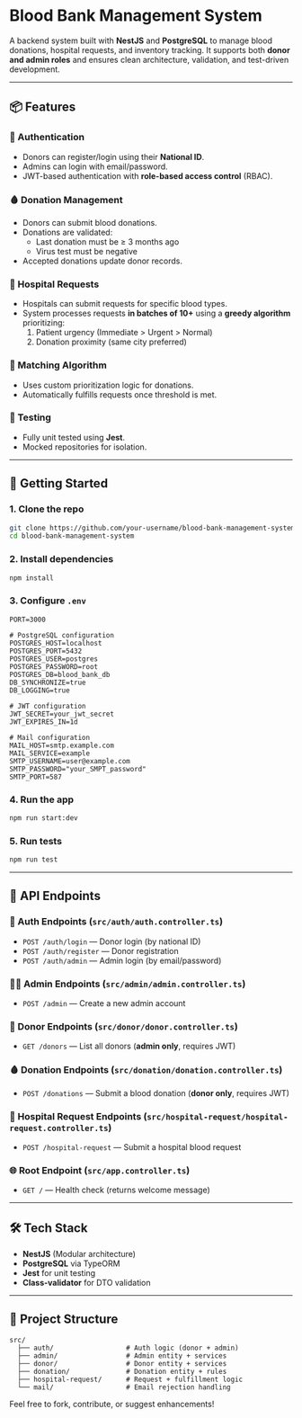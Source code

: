 # Blood Bank Management System

A backend system built with **NestJS** and **PostgreSQL** to manage blood donations, hospital requests, and inventory tracking. It supports both **donor and admin roles** and ensures clean architecture, validation, and test-driven development.

---

## 📦 Features

### 🔐 Authentication

- Donors can register/login using their **National ID**.
- Admins can login with email/password.
- JWT-based authentication with **role-based access control** (RBAC).

### 🩸 Donation Management

- Donors can submit blood donations.
- Donations are validated:
  - Last donation must be ≥ 3 months ago
  - Virus test must be negative
- Accepted donations update donor records.

### 🏥 Hospital Requests

- Hospitals can submit requests for specific blood types.
- System processes requests **in batches of 10+** using a **greedy algorithm** prioritizing:
  1. Patient urgency (Immediate > Urgent > Normal)
  2. Donation proximity (same city preferred)

### 🧠 Matching Algorithm

- Uses custom prioritization logic for donations.
- Automatically fulfills requests once threshold is met.

### 🧪 Testing

- Fully unit tested using **Jest**.
- Mocked repositories for isolation.

---

## 🚀 Getting Started

### 1. Clone the repo

```bash
git clone https://github.com/your-username/blood-bank-management-system.git
cd blood-bank-management-system
```

### 2. Install dependencies

```bash
npm install
```

### 3. Configure `.env`

```env
PORT=3000

# PostgreSQL configuration
POSTGRES_HOST=localhost
POSTGRES_PORT=5432
POSTGRES_USER=postgres
POSTGRES_PASSWORD=root
POSTGRES_DB=blood_bank_db
DB_SYNCHRONIZE=true
DB_LOGGING=true

# JWT configuration
JWT_SECRET=your_jwt_secret
JWT_EXPIRES_IN=1d

# Mail configuration
MAIL_HOST=smtp.example.com
MAIL_SERVICE=example
SMTP_USERNAME=user@example.com
SMTP_PASSWORD="your_SMPT_password"
SMTP_PORT=587
```

### 4. Run the app

```bash
npm run start:dev
```

### 5. Run tests

```bash
npm run test
```

---

## 📡 API Endpoints

### 🔐 Auth Endpoints (`src/auth/auth.controller.ts`)

- `POST /auth/login` — Donor login (by national ID)
- `POST /auth/register` — Donor registration
- `POST /auth/admin` — Admin login (by email/password)

### 🧑‍💼 Admin Endpoints (`src/admin/admin.controller.ts`)

- `POST /admin` — Create a new admin account

### 🧑 Donor Endpoints (`src/donor/donor.controller.ts`)

- `GET /donors` — List all donors (**admin only**, requires JWT)

### 🩸 Donation Endpoints (`src/donation/donation.controller.ts`)

- `POST /donations` — Submit a blood donation (**donor only**, requires JWT)

### 🏥 Hospital Request Endpoints (`src/hospital-request/hospital-request.controller.ts`)

- `POST /hospital-request` — Submit a hospital blood request

### 🌐 Root Endpoint (`src/app.controller.ts`)

- `GET /` — Health check (returns welcome message)

---

## 🛠 Tech Stack

- **NestJS** (Modular architecture)
- **PostgreSQL** via TypeORM
- **Jest** for unit testing
- **Class-validator** for DTO validation

---

## 📁 Project Structure

```
src/
  ├── auth/                  # Auth logic (donor + admin)
  ├── admin/                 # Admin entity + services
  ├── donor/                 # Donor entity + services
  ├── donation/              # Donation entity + rules
  ├── hospital-request/      # Request + fulfillment logic
  └── mail/                  # Email rejection handling
```

Feel free to fork, contribute, or suggest enhancements!
